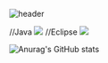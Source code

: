 ![header](https://capsule-render.vercel.app/api?type=waving&text=You're%20the%20best)

//Java
<img src="https://img.shields.io/badge/JAVA-007396?style=for-the-badge&logo=java&logoColor=white">
//Eclipse
<img src="https://img.shields.io/badge/Eclipse-2C2255?style=for-the-badge&logo=Eclipse%20IDE&logoColor=white">


![Anurag's GitHub stats](https://github-readme-stats.vercel.app/api?username=daveen99&show_icons=true&theme=radical)
